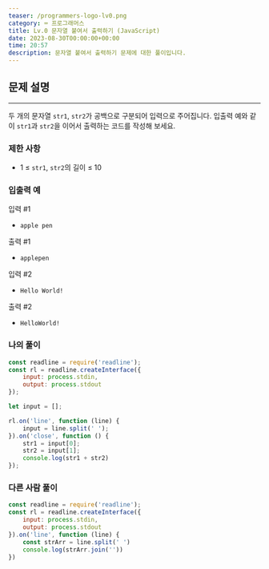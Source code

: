 ```yaml
---
teaser: /programmers-logo-lv0.png
category: ⌨️ 프로그래머스
title: Lv.0 문자열 붙여서 출력하기 (JavaScript)
date: 2023-08-30T00:00:00+00:00
time: 20:57
description: 문자열 붙여서 출력하기 문제에 대한 풀이입니다.
---
```


## 문제 설명

---

두 개의 문자열 `str1`, `str2`가 공백으로 구분되어 입력으로 주어집니다.
입출력 예와 같이 `str1`과 `str2`을 이어서 출력하는 코드를 작성해 보세요.

### 제한 사항

- 1 ≤ `str1`, `str2`의 길이 ≤ 10

### 입출력 예

입력 #1

- `apple pen`

출력 #1

- `applepen`

입력 #2

- `Hello World!`

출력 #2

- `HelloWorld!`

### 나의 풀이

```JavaScript
const readline = require('readline');
const rl = readline.createInterface({
    input: process.stdin,
    output: process.stdout
});

let input = [];

rl.on('line', function (line) {
    input = line.split(' ');
}).on('close', function () {
    str1 = input[0];
    str2 = input[1];
    console.log(str1 + str2)
});
```

### 다른 사람 풀이

```JavaScript
const readline = require('readline');
const rl = readline.createInterface({
    input: process.stdin,
    output: process.stdout
}).on('line', function (line) {
    const strArr = line.split(' ')
    console.log(strArr.join(''))
})
```
